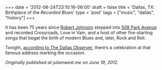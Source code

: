 +++
date = '2012-06-24T23:10:16-06:00'
draft = false
title = 'Dallas, TX: Birthplace of the _Recorded_ Blues'
type = 'post'
tags = ["music", "dallas", "history"]
+++

It has been 75 years since <a href="http://en.wikipedia.org/wiki/Robert_Johnson">Robert Johnson</a> stepped into <a href="http://508park.org/historyof508.asp">508 Park Avenue</a> and recorded Crossroads, Love in Vain, and a host of other fire-starting songs that begat the birth of modern Blues and, later, Rock and Roll.<br />

Tonight, <a href="http://blogs.dallasobserver.com/dc9/2012/06/tonight_the_75th_anniversary_o.php">according to The Dallas Observer</a>, there’s a celebration at that famous address marking the occasion.<br />


<i>Originally published at julianwest.me on June 19, 2012.</i>